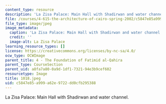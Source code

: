 ```yaml
---
content_type: resource
description: 'La Zisa Palace: Main Hall with Shadirwan and water channel.'
file: /courses/4-615-the-architecture-of-cairo-spring-2002/c5847e85a999a62e9722dd0cfb295388_1018.jpeg
file_type: image/jpeg
image_metadata:
  caption: 'La Zisa Palace: Main Hall with Shadirwan and water channel.'
  credit: ''
  image-alt: La Zisa Palace
learning_resource_types: []
license: https://creativecommons.org/licenses/by-nc-sa/4.0/
ocw_type: OCWImage
parent_title: 4 - The Foundation of Fatimid al-Qahira
parent_type: CourseSection
parent_uid: a8fa7a80-0a9d-1df1-7321-94e3b9cef602
resourcetype: Image
title: 1018.jpeg
uid: c5847e85-a999-a62e-9722-dd0cfb295388
---
```

La Zisa Palace: Main Hall with Shadirwan and water channel.